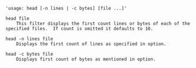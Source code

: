 `'usage: head [-n lines | -c bytes] [file ...]'`

```
head file
    This filter displays the first count lines or bytes of each of the specified files.  If count is omitted it defaults to 10.
 
head -n lines file
    Displays the first count of lines as specified in option.

head -c bytes file
    Displays first count of bytes as mentioned in option.  
 ```